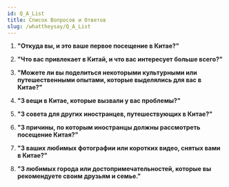 ```yaml
---
id: Q_A_List
title: Список Вопросов и Ответов
slug: /whattheysay/Q_A_List
---
```







1. **"Откуда вы, и это ваше первое посещение в Китае?"**


2. **"Что вас привлекает в Китай, и что вас интересует больше всего?"**


3. **"Можете ли вы поделиться некоторыми культурными или путешественными опытами, которые выделялись для вас в Китае?"**


4. **"3 вещи в Китае, которые вызвали у вас проблемы?"**


5. **"3 совета для других иностранцев, путешествующих в Китае?"**


6. **"3 причины, по которым иностранцы должны рассмотреть посещение Китая?"**


7. **"3 ваших любимых фотографии или коротких видео, снятых вами в Китае?"**


8. **"3 любимых города или достопримечательностей, которые вы рекомендуете своим друзьям и семье."**
 
